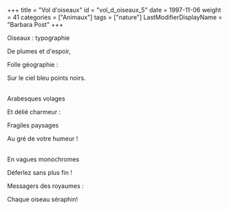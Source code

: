 +++
title = "Vol d'oiseaux"
id = "vol_d_oiseaux_5"
date = 1997-11-06
weight = 41
categories = ["Animaux"]
tags = ["nature"]
LastModifierDisplayName = "Barbara Post"
+++

Oiseaux : typographie

De plumes et d'espoir,

Folle géographie :

Sur le ciel bleu points noirs.

 \
Arabesques volages

Et délié charmeur :

Fragiles paysages

Au gré de votre humeur !

 \
En vagues monochromes

Déferlez sans plus fin !

Messagers des royaumes :

Chaque oiseau séraphin!
